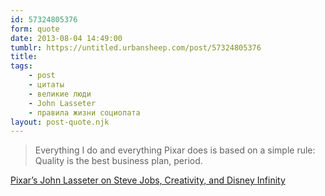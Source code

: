 ```yaml
---
id: 57324805376
form: quote
date: 2013-08-04 14:49:00
tumblr: https://untitled.urbansheep.com/post/57324805376
title: 
tags:
    - post
    - цитаты
    - великие люди
    - John Lasseter
    - правила жизни социопата
layout: post-quote.njk
---
```


<blockquote>
Everything I do and everything Pixar does is based on a simple rule: Quality is the best business plan, period.
</blockquote>

<a href="http://www.fastcompany.com/3014992/pixars-john-lasseter-on-steve-jobs-creativity-and-disney-infinity">Pixar&rsquo;s John Lasseter on Steve Jobs, Creativity, and Disney Infinity</a>
